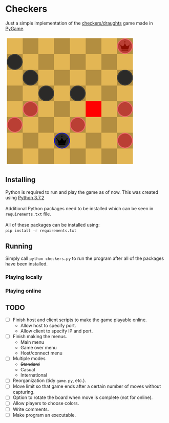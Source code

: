 # Checkers
Just a simple implementation of the [checkers/draughts](https://en.wikipedia.org/wiki/Draughts) game made in [PyGame](https://www.pygame.org/).
<br></br>
<img src="./imgs/checkers.PNG" alt="checkers" width="400"/>
## Installing
Python is required to run and play the game as of now. This was created using [Python 3.7.2](https://www.python.org/downloads/release/python-372/)
<br></br>
Additional Python packages need to be installed which can be seen in `requirements.txt` file.
<br></br>
All of these packages can be installed using:  
`pip install -r requirements.txt`
## Running
Simply call `python checkers.py` to run the program after all of the packages have been installed.
### Playing locally
### Playing online 
## TODO
- [ ] Finish host and client scripts to make the game playable online.
    - Allow host to specify port.
    - Allow client to specify IP and port.
- [ ] Finish making the menus.
    - Main menu
    - Game over menu
    - Host/connect menu
- [ ] Multiple modes
    - ~~Standard~~
    - Casual
    - International
- [ ] Reorganization (tidy `game.py`, etc.).
- [ ] Move limit so that game ends after a certain number of moves without capturing.
- [ ] Option to rotate the board when move is complete (not for online).
- [ ] Allow players to choose colors.
- [ ] Write comments. 
- [ ] Make program an executable.
